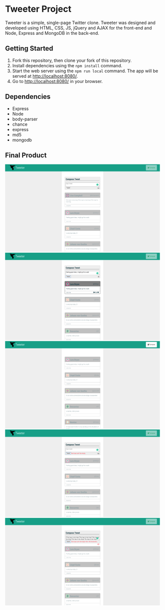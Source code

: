 # Tweeter Project

Tweeter is a simple, single-page Twitter clone. Tweeter was designed and developed using HTML, CSS, JS, jQuery and AJAX for the front-end and Node, Express and MongoDB in the back-end.

## Getting Started

1. Fork this repository, then clone your fork of this repository.
2. Install dependencies using the `npm install` command.
3. Start the web server using the `npm run local` command. The app will be served at <http://localhost:8080/>.
4. Go to <http://localhost:8080/> in your browser.

## Dependencies

- Express
- Node
- body-parser
- chance
- express
- md5
- mongodb


## Final Product

![home-page](https://github.com/kkwon39/tweeter/blob/master/docs/Homepage.png)
![hover-over-tweets](https://github.com/kkwon39/tweeter/blob/master/docs/Hover%20Over%20Tweet.png)
![hiding-textarea](https://github.com/kkwon39/tweeter/blob/master/docs/Hide%20Compose.png)
![error1](https://github.com/kkwon39/tweeter/blob/master/docs/Empty%20Error.png)
![error2](https://github.com/kkwon39/tweeter/blob/master/docs/Too%20long%20Error.png)

